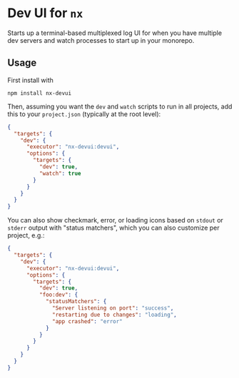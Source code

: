 # Dev UI for `nx`

Starts up a terminal-based multiplexed log UI for when you have multiple
dev servers and watch processes to start up in your monorepo.

## Usage

First install with

```shell
npm install nx-devui
```

Then, assuming you want the `dev` and `watch` scripts to run in all projects, add this to your `project.json` (typically at the root level):

```json
{
  "targets": {
    "dev": {
      "executor": "nx-devui:devui",
      "options": {
        "targets": {
          "dev": true,
          "watch": true
        }
      }
    }
  }
}
```

You can also show checkmark, error, or loading icons based on `stdout` or `stderr` output with "status matchers", which you can also customize per project, e.g.:

```json
{
  "targets": {
    "dev": {
      "executor": "nx-devui:devui",
      "options": {
        "targets": {
          "dev": true,
          "foo:dev": {
            "statusMatchers": {
              "Server listening on port": "success",
              "restarting due to changes": "loading",
              "app crashed": "error"
            }
          }
        }
      }
    }
  }
}
```